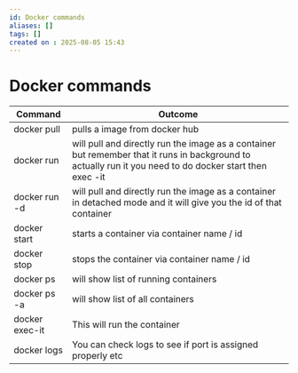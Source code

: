 ```yaml
---
id: Docker commands
aliases: []
tags: []
created on : 2025-08-05 15:43
---
```


# Docker commands 

| Command        | Outcome                                                          |
| -------------- | ---------------------------------------------------------------- |
| docker pull    | pulls a image from docker hub                                    |
| docker run     | will pull and directly run the image as a container but remember that it runs in background to actually run it you need to do docker start then exec -it |
| docker run -d    | will pull and directly run the image as a container in detached mode and it will give you the id of that container|
| docker start   | starts a container via container name / id                                                           |
| docker stop    | stops the container via container name / id                                                          |
| docker ps      | will show list of running containers                             |
| docker ps -a   | will show list of all containers                                 |
| docker exec-it | This will run the container                                                          |
| docker logs    | You can check logs to see if port is assigned properly etc                                                          |



